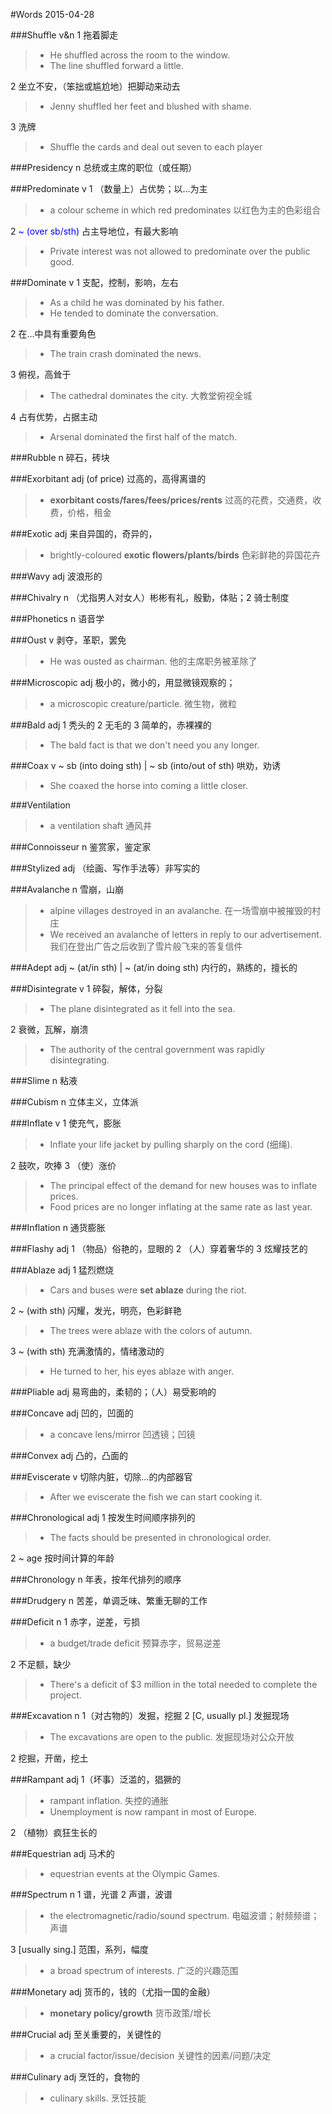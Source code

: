 #Words 2015-04-28

###Shuffle
v&n 1 拖着脚走
> * He shuffled across the room to the window.
> * The line shuffled forward a little.

2 坐立不安，（笨拙或尴尬地）把脚动来动去
> * Jenny shuffled her feet and blushed with shame.

3 洗牌
> * Shuffle the cards and deal out seven to each player

###Presidency
n 总统或主席的职位（或任期）

###Predominate
v 1 （数量上）占优势；以...为主
> * a colour scheme in which red predominates 以红色为主的色彩组合

2 <span style="color:blue"> ~ (over sb/sth) </span> 占主导地位，有最大影响
> * Private interest was not allowed to predominate over the public good.

###Dominate
v 1 支配，控制，影响，左右
> * As a child he was dominated by his father.
> * He tended to dominate the conversation.

2 在...中具有重要角色
> * The train crash dominated the news.

3 俯视，高耸于
> * The cathedral dominates the city. 大教堂俯视全城

4 占有优势，占据主动
> * Arsenal dominated the first half of the match.

###Rubble
n 碎石，砖块

###Exorbitant
adj (of price) 过高的，高得离谱的
> * **exorbitant costs/fares/fees/prices/rents** 
过高的花费，交通费，收费，价格，租金

###Exotic
adj 来自异国的，奇异的，
> * brightly-coloured **exotic flowers/plants/birds**
色彩鲜艳的异国花卉

###Wavy
adj 波浪形的

###Chivalry
n （尤指男人对女人）彬彬有礼，殷勤，体贴；2 骑士制度

###Phonetics
n 语音学

###Oust
v 剥夺，革职，罢免
> * He was ousted as chairman. 他的主席职务被革除了

###Microscopic
adj 极小的，微小的，用显微镜观察的；
> * a microscopic creature/particle. 微生物，微粒

###Bald
adj 1 秃头的 2 无毛的 3 简单的，赤裸裸的
> * The bald fact is that we don't need you any longer.

###Coax
v <span> ~ sb (into doing sth) | ~ sb (into/out of sth) </span>
哄劝，劝诱
> * She coaxed the horse into coming a little closer.

###Ventilation
> * a ventilation shaft 通风井

###Connoisseur
n 鉴赏家，鉴定家

###Stylized
adj （绘画、写作手法等）非写实的

###Avalanche
n 雪崩，山崩
> * alpine villages destroyed in an avalanche.
在一场雪崩中被摧毁的村庄
> * We received an avalanche of letters in reply to our advertisement.
我们在登出广告之后收到了雪片般飞来的答复信件

###Adept
adj <span> ~ (at/in sth) | ~ (at/in doing sth) 内行的，熟练的，擅长的

###Disintegrate
v 1 碎裂，解体，分裂
> * The plane disintegrated as it fell into the sea.

2 衰微，瓦解，崩溃
> * The authority of the central government was rapidly disintegrating.

###Slime
n 粘液

###Cubism
n 立体主义，立体派

###Inflate
v 1 使充气，膨胀
> * Inflate your life jacket by pulling sharply on the cord (细绳).

2 鼓吹，吹捧
3 （使）涨价
> * The principal effect of the demand for new houses was to inflate prices.
> * Food prices are no longer inflating at the same rate as last year.

###Inflation
n 通货膨胀

###Flashy
adj 1 （物品）俗艳的，显眼的
2 （人）穿着奢华的
3 炫耀技艺的

###Ablaze
adj 1 猛烈燃烧
> * Cars and buses were **set ablaze** during the riot.

2 <span> ~ (with sth) </span> 闪耀，发光，明亮，色彩鲜艳
> * The trees were ablaze with the colors of autumn.

3 <span> ~ (with sth) </span> 充满激情的，情绪激动的
> * He turned to her, his eyes ablaze with anger.

###Pliable
adj 易弯曲的，柔韧的；（人）易受影响的

###Concave
adj 凹的，凹面的
> * a concave lens/mirror 凹透镜；凹镜

###Convex
adj 凸的，凸面的

###Eviscerate
v 切除内脏，切除...的内部器官
> * After we eviscerate the fish we can start cooking it.

###Chronological
adj 1 按发生时间顺序排列的
> * The facts should be presented in chronological order.

2 <span> ~ age </span> 按时间计算的年龄

###Chronology
n 年表，按年代排列的顺序

###Drudgery
n 苦差，单调乏味、繁重无聊的工作

###Deficit
n 1 赤字，逆差，亏损
> * a budget/trade deficit 预算赤字，贸易逆差

2 不足额，缺少
> * There's a deficit of $3 million in the total needed to complete the project.

###Excavation
n 1（对古物的）发掘，挖掘
2 [C, usually pl.] 发掘现场
> * The excavations are open to the public. 发掘现场对公众开放

2 挖掘，开凿，挖土

###Rampant
adj 1（坏事）泛滥的，猖獗的
> * rampant inflation. 失控的通胀
> * Unemployment is now rampant in most of Europe.

2 （植物）疯狂生长的

###Equestrian
adj 马术的
> * equestrian events at the Olympic Games.

###Spectrum
n 1 谱，光谱
2 声谱，波谱
> * the electromagnetic/radio/sound spectrum. 电磁波谱；射频频谱；声谱

3 [usually sing.] 范围，系列，幅度
> * a broad spectrum of interests. 广泛的兴趣范围

###Monetary
adj 货币的，钱的（尤指一国的金融）
> * **monetary policy/growth** 货币政策/增长

###Crucial
adj 至关重要的，关键性的
> * a crucial factor/issue/decision 关键性的因素/问题/决定

###Culinary
adj 烹饪的，食物的
> * culinary skills. 烹饪技能

